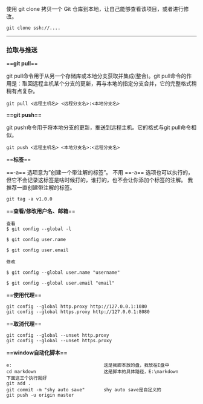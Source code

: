 使用 git clone 拷贝一个 Git 仓库到本地，让自己能够查看该项目，或者进行修改。


```
git clone ssh://....
```


---

### 拉取与推送
==**git pull**==

git pull命令用于从另一个存储库或本地分支获取并集成(整合)。git pull命令的作用是：取回远程主机某个分支的更新，再与本地的指定分支合并，它的完整格式稍稍有点复杂。


```
git pull <远程主机名> <远程分支名>:<本地分支名>
```
**==git push==**

git push命令用于将本地分支的更新，推送到远程主机。它的格式与git pull命令相似。


```
git push <远程主机名> <本地分支名>:<远程分支名>
```
==**标签**==

==-a== 选项意为”创建一个带注解的标签”。 不用 ==-a== 选项也可以执行的，但它不会记录这标签是啥时候打的，谁打的，也不会让你添加个标签的注解。 我推荐一直创建带注解的标签。

```
git tag -a v1.0.0
```

==**查看/修改用户名、邮箱**==


```
查看
$ git config --global -l

$ git config user.name

$ git config user.email

修改

$ git config --global user.name "username"
 
$ git config --global user.email "email"
```

==**使用代理**==
```
git config --global http.proxy http://127.0.0.1:1080
git config --global https.proxy http://127.0.0.1:8080
```

==**取消代理**==
```
git config --global --unset http.proxy
git config --global --unset https.proxy
```

**==window自动化脚本==**
```
e:                                  这是我脚本放的盘，我放在E盘中
cd markdown                         这是脚本的具体路径，E:\markdown
下面这三个执行就好
git add .                           
git commit -m "shy auto save"       shy auto save是自定义的
git push -u origin master 

```